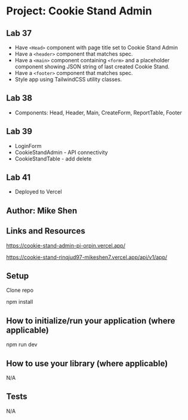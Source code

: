 # Project: Cookie Stand Admin

## Lab 37

- Have `<Head>` component with page title set to Cookie Stand Admin
- Have a `<header>` component that matches spec.
- Have a `<main>` component containing `<form>` and a placeholder component showing JSON string of last created Cookie Stand.
- Have a `<footer>` component that matches spec.
- Style app using TailwindCSS utility classes.

## Lab 38

- Components: Head, Header, Main, CreateForm, ReportTable, Footer

## Lab 39

- LoginForm
- CookieStandAdmin - API connectivity
- CookieStandTable - add delete

## Lab 41

- Deployed to Vercel

## Author: Mike Shen

## Links and Resources

https://cookie-stand-admin-pi-orpin.vercel.app/

https://cookie-stand-rinqjud97-mikeshen7.vercel.app/api/v1/app/


## Setup

Clone repo

npm install

## How to initialize/run your application (where applicable)

npm run dev

## How to use your library (where applicable)

N/A

## Tests

N/A
